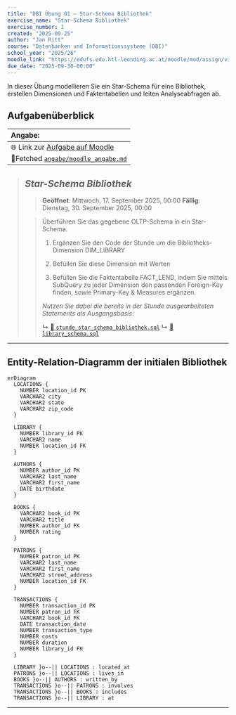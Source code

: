 ```yaml
---
title: "DBI Übung 01 – Star-Schema Bibliothek"
exercise_name: "Star-Schema Bibliothek"
exercise_number: 1
created: "2025-09-25"
author: "Jan Ritt"
course: "Datenbanken und Informationssysteme (DBI)"
school_year: "2025/26"
moodle_link: "https://edufs.edu.htl-leonding.ac.at/moodle/mod/assign/view.php?id=213382"
due_date: "2025-09-30-00:00"
---
```


In dieser Übung modellieren Sie ein Star-Schema für eine Bibliothek,
erstellen Dimensionen und Faktentabellen und leiten Analyseabfragen ab.

## Aufgabenüberblick

| Angabe:   |
| :-------- |
| 🌐 Link zur [Aufgabe auf Moodle](https://edufs.edu.htl-leonding.ac.at/moodle/mod/assign/view.php?id=213382) |
| 📄Fetched [`angabe/moodle_angabe.md`](angabe/moodle_angabe.md) |

> ## *Star-Schema Bibliothek*
>
> > **Geöffnet**: Mittwoch, 17. September 2025, 00:00
> > **Fällig**: Dienstag, 30. September 2025, 00:00
>
> > Überführen Sie das gegebene OLTP-Schema in ein Star-Schema.
> >
> > 1. Ergänzen Sie den Code der Stunde um die Bibliotheks-Dimension DIM_LIBRARY
> >
> > 2. Befüllen Sie diese Dimension mit Werten
> >
> > 3. Befüllen Sie die Faktentabelle FACT_LEND, indem Sie mittels SubQuery
> >    zu jeder Dimension den passenden Foreign-Key finden, sowie Primary-Key & Measures ergänzen.
> >
> > *Nutzen Sie dabei die bereits in der Stunde ausgearbeiteten Statements als Ausgangsbasis*:
> >
> > **↳** [📄 `stunde_star_schema_bibliothek.sql`](docs/stunde_star_schema_bibliothek.sql)
> > **↳** [📄 `library_schema.sql`](angabe/library_schema.sql)  <!--17. September 2025, 16:39-->
>

---

## Entity-Relation-Diagramm der initialen Bibliothek

```mermaid
erDiagram
  LOCATIONS {
    NUMBER location_id PK
    VARCHAR2 city
    VARCHAR2 state
    VARCHAR2 zip_code
  }

  LIBRARY {
    NUMBER library_id PK
    VARCHAR2 name
    NUMBER location_id FK
  }

  AUTHORS {
    NUMBER author_id PK
    VARCHAR2 last_name
    VARCHAR2 first_name
    DATE birthdate
  }

  BOOKS {
    VARCHAR2 book_id PK
    VARCHAR2 title
    NUMBER author_id FK
    NUMBER rating
  }

  PATRONS {
    NUMBER patron_id PK
    VARCHAR2 last_name
    VARCHAR2 first_name
    VARCHAR2 street_address
    NUMBER location_id FK
  }

  TRANSACTIONS {
    NUMBER transaction_id PK
    NUMBER patron_id FK
    VARCHAR2 book_id FK
    DATE transaction_date
    NUMBER transaction_type
    NUMBER costs
    NUMBER duration
    NUMBER library_id FK
  }

  LIBRARY }o--|| LOCATIONS : located_at
  PATRONS }o--|| LOCATIONS : lives_in
  BOOKS }o--|| AUTHORS : written_by
  TRANSACTIONS }o--|| PATRONS : involves
  TRANSACTIONS }o--|| BOOKS : includes
  TRANSACTIONS }o--|| LIBRARY : at
```

---



<!--
## Abgabehinweise

- Diagramme als Bild/Markdown einbinden
- Abgabe als Git-Repository mit sauberer Historie

  ### Git-Workflow (Empfehlung)
  
  - `main` stabil halten; Feature-Branches für Teilaufgaben
  - Aussagekräftige Commits in kleinen Schritten

  ### Struktur

  - `angaben/` Aufgabenstellung/Material
  - `docs/` Relevante Dokumente aus dem Unterricht
  - `sql/` Optional DDL/Abfragen
-->